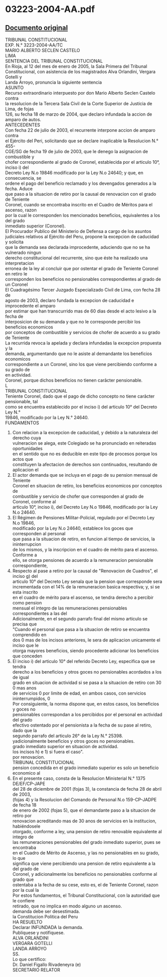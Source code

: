 
03223-2004-AA.pdf
=================
  
[Documento original](https://tc.gob.pe/jurisprudencia/2005/03223-2004-AA.pdf)  
---  
TRIBUNAL CONSTITUCIONAL  
EXP. N.° 3223-2004-AA/TC  
MARIO ALBERTO SECLEN CASTELO  
LIMA  
SENTENCIA DEL TRIBUNAL CONSTITUCIONAL  
En Rioja, al 12 del mes de enero de 2005, la Sala Primera del Tribunal  
Constitucional, con asistencia de los magistrados Alva Orlandini, Vergara Gotelli y  
Landa Arroyo, pronuncia la siguiente sentencia  
ASUNTO  
Recurso extraordinario interpuesto por don Mario Alberto Seclen Castelo contra  
la resolucion de la Tercera Sala Civil de la Corte Superior de Justicia de Lima, de fojas  
126, su fecha 18 de marzo de 2004, que declaro infundada la accion de amparo de autos.  
ANTECEDENTES  
Con fecha 22 de julio de 2003, el recurrente interpone accion de amparo contra  
el Ejército del Peri, solicitando que se declare inaplicable la Resolucion N.° 455-  
CGE/SG de fecha 19 de julio de 2003, que le denego la asignacion de combustible y  
chofer correspondiente al grado de Coronel, establecida por el articulo 10°, inciso i) del  
Decreto Ley N.o 19846 modificado por la Ley N.o 24640; y que, en consecuencia, se  
ordene el pago del beneficio reclamado y los devengados generados a la fecha. Aduce  
que paso a la situacion de retiro por la causal de renovacion con el grado de Teniente  
Coronel, cuando se encontraba inscrito en el Cuadro de Méritos para el ascenso, razon  
por la cual le corresponden los mencionados beneficios, equivalentes a los del grado  
inmediato superior (Coronel).  
El Procurador Publico del Ministerio de Defensa a cargo de los asuntos  
judiciales relativos al Ejército del Peru, propone la excepcion de caducidad y solicita  
que la demanda sea declarada improcedente, aduciendo que no se ha vulnerado ningun  
derecho constitucional del recurrente, sino que éste ha realizado una interpretacion  
erronea de la ley al concluir que por ostentar el grado de Teniente Coronel en retiro le  
corresponden los beneficios no pensionables correspondientes al grado de un Coronel  
El Cuadragésimo Tercer Juzgado Especializado Civil de Lima, con fecha 28 de  
agosto de 2003, declaro fundada la excepcion de caducidad e improcedente el amparo  
por estimar que han transcurrido mas de 60 dias desde el acto lesivo a la fecha de  
interposicion de su demanda y que no le corresponde percibir los beneficios economicos  
por conceptos de combustible y servicios de chofer de acuerdo a su grado de Teniente  
La recurrida revoca la apelada y declara infundadas la excepcion propuesta y la  
demanda, argumentando que no le asiste al demandante los beneficios economicos  
correspondiente a un Coronel, sino los que viene percibiendo conforme a su grado de  
en actividad.  
Coronel, porque dichos beneficios no tienen carâcter pensionable.  
L  
TRIBUNAL CONSTITUCIONAL  
Teniente Coronel, dado que el pago de dicho concepto no tiene carâcter pensionable, tal  
como se encuentra establecido por el inciso i) del articulo 10° del Decreto Ley N.°  
19846, modificado por la Ley N.° 24640.  
FUNDAMENTOS  
1. Con relacion a la excepcion de caducidad, y debido a la naturaleza del derecho cuya  
vulneracion se alega, este Colegiado se ha pronunciado en reiteradas oportunidades  
en el sentido que no es deducible en este tipo de procesos porque los actos que  
constituyen la afectacion de derechos son continuados, resultando de aplicacion el  
2. El actor demanda que se incluya en el pago de su pension mensual de Teniente  
Coronel en situacion de retiro, los beneficios economicos por conceptos de  
combustible y servicio de chofer que corresponden al grado de Coronel, conforme al  
articulo 10°, inciso i), del Decreto Ley N.o 19846, modificado por la Ley N.o 24640.  
3. El Régimen de Pensiones Militar-Policial, regulado por el Decreto Ley N.o 19846,  
modificado por la Ley N.o 24640, establece los goces que corresponden al personal  
que pasa a la situacion de retiro, en funcion al tiempo de servicios, la ininterrupcion  
de los mismos, y la inscripcion en el cuadro de mérito para el ascenso. Conforme a  
ello, se otorga pensiones de acuerdo a la remuneracion pensionable correspondiente,  
4. Respecto al pase a retiro por la causal de "Renovacion de Cuadros", el inciso g) del  
articulo 10° del Decreto Ley senala que la pension que corresponde sera  
incrementada con el 14% de la remuneracion basica respectiva; y, si se esta inscrito  
en el cuadro de mérito para el ascenso, se tendra derecho a percibir como pension  
mensual el integro de las remuneraciones pensionables correspondientes a las del  
Adicionalmente, en el segundo parrafo final del mismo articulo se precisa que  
"Cuando el personal que pasa a la situacion de retiro se encuentra comprendido en  
dos 0 mas de los incisos anteriores, le sera de aplicacion unicamente el inciso que le  
otorga mayores beneficios, siendo procedente adicionar los beneficios que conceden  
5. El inciso i) del articulo 10° del referido Decreto Ley, especifica que se tendra  
derecho a los beneficios y otros goces no pensionables acordados a los de igual  
grado en situacion de actividad si se pasa a la situacion de retiro con 30 0 mas anos  
de servicios 0 por limite de edad, en ambos casos, con servicios ininterrumpidos, 0  
Por consiguiente, la norma dispone que, en estos casos, los beneficios y goces no  
pensionables correspondan a los percibidos por el personal en actividad del grado  
efectivo ostentado por el pensionista a la fecha de su pase al retiro, dado que la  
segundo parrafo del articulo 26° de la Ley N.° 25398.  
yadicionalmente beneficios y otros goces no pensionables.  
grado inmediato superior en situacion de actividad.  
los incisos h) e 1) si fuera el caso".  
por renovacion.  
TRIBUNAL CONSTITUCIONAL  
pension concedida en el grado inmediato superior es solo un beneficio economico al  
6. En el presente caso, consta de la Resolucion Ministerial N.° 1375 DE/EF/CP-JAPE  
del 28 de diciembre de 2001 (fojas 3), la constancia de fecha 28 de abril de 2003,  
(fojas 4) y la Resolucion del Comando de Personal N.o 159-CP-JADPE de fecha 18  
de enero de 2002 (fojas 5), que el demandante paso a la situacion de retiro por  
renovacion acreditando mas de 30 anos de servicios en la institucion, habiéndosele  
otorgado, conforme a ley, una pension de retiro renovable equivalente al integro de  
las remuneraciones pensionables del grado inmediato superior, pues se encontraba  
en el Cuadro de Mérito de Ascenso, y las no pensionables en su grado, lo que  
significa que viene percibiendo una pension de retiro equivalente a la del grado de  
Coronel, y adicionalmente los beneficios no pensionables conforme al grado que  
ostentaba a la fecha de su cese, esto es, el de Teniente Coronel, razon por la cual la  
Por estos fundamentos, el Tribunal Constitucional, con la autoridad que le confiere  
retirado, que no implica en modo alguno un ascenso.  
demanda debe ser desestimada.  
la Constitucion Politica del Peru  
HA RESUELTO  
Declarar INFUNDADA la demanda.  
Publiquese y notifiquese.  
ALVA ORLANDINI  
VERGARA GOTELLI  
LANDA ARROYO  
SS.  
Lo que certifico:  
Dr. Daniel Figallo Rivadeneyra (e)  
SECRETARIO RELATOR